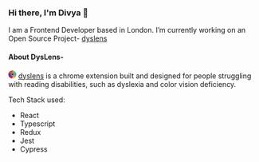 ### Hi there, I'm Divya 👋

 I am a Frontend Developer based in London. 
 I’m currently working on an Open Source Project- [dyslens](https://github.com/RichmondCroft/dyslens)

#### About DysLens-

 ![](https://github.com/RichmondCroft/dyslens/blob/master/public/img/icon-16.png) [dyslens](https://github.com/RichmondCroft/dyslens) is a chrome extension built and designed for people struggling with reading disabilities, such as dyslexia and color vision deficiency.

Tech Stack used:
 - React 
 - Typescript 
 - Redux
 - Jest 
 - Cypress

 
